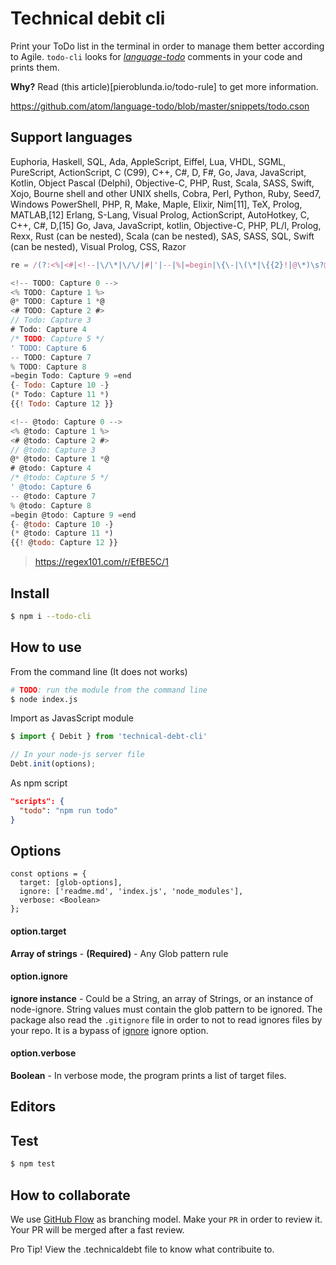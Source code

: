 # Technical debit cli

Print your ToDo list in the terminal in order to manage them better according to Agile. `todo-cli` looks for [_language-todo_](https://atom.io/packages/language-todo) comments in your code and prints them.

**Why?** Read (this article)[pieroblunda.io/todo-rule] to get more information.

https://github.com/atom/language-todo/blob/master/snippets/todo.cson

## Support languages
Euphoria, Haskell, SQL, Ada, AppleScript, Eiffel, Lua, VHDL, SGML, PureScript, ActionScript, C (C99), C++, C#, D, F#, Go, Java, JavaScript, Kotlin, Object Pascal (Delphi), Objective-C, PHP, Rust, Scala, SASS, Swift, Xojo, Bourne shell and other UNIX shells, Cobra, Perl, Python, Ruby, Seed7, Windows PowerShell, PHP, R, Make, Maple, Elixir, Nim[11], TeX, Prolog, MATLAB,[12] Erlang, S-Lang, Visual Prolog, ActionScript, AutoHotkey, C, C++, C#, D,[15] Go, Java, JavaScript, kotlin, Objective-C, PHP, PL/I, Prolog, Rexx, Rust (can be nested), Scala (can be nested), SAS, SASS, SQL, Swift (can be nested), Visual Prolog, CSS, Razor

```js
re = /(?:<%|<#|<!--|\/\*|\/\/|#|'|--|%|=begin|\{\-|\(\*|\{{2}!|@\*)\s?@?todo:\s?(.*?)(?:%>|#>|\-\->|\*\/|\n|=end|\-\}|\*\)|\{{2}|\*@)/gmi

<!-- TODO: Capture 0 -->
<% TODO: Capture 1 %>
@* TODO: Capture 1 *@
<# TODO: Capture 2 #>
// Todo: Capture 3
# Todo: Capture 4
/* TODO: Capture 5 */
' TODO: Capture 6
-- TODO: Capture 7
% TODO: Capture 8
=begin Todo: Capture 9 =end
{- Todo: Capture 10 -}
(* Todo: Capture 11 *)
{{! Todo: Capture 12 }}

<!-- @todo: Capture 0 -->
<% @todo: Capture 1 %>
<# @todo: Capture 2 #>
// @todo: Capture 3
@* @todo: Capture 1 *@
# @todo: Capture 4
/* @todo: Capture 5 */
' @todo: Capture 6
-- @todo: Capture 7
% @todo: Capture 8
=begin @todo: Capture 9 =end
{- @todo: Capture 10 -}
(* @todo: Capture 11 *)
{{! @todo: Capture 12 }}
```

> https://regex101.com/r/EfBE5C/1

## Install

```bash
$ npm i --todo-cli
```

## How to use

From the command line (It does not works)
```bash
# TODO: run the module from the command line
$ node index.js
```

Import as JavasScript module
```javascript
$ import { Debit } from 'technical-debt-cli'

// In your node-js server file
Debt.init(options);
```

As npm script
```json
"scripts": {
  "todo": "npm run todo"
}
```

## Options

```javasScript
const options = {
  target: [glob-options],
  ignore: ['readme.md', 'index.js', 'node_modules'],
  verbose: <Boolean>
};
```

#### option.target
__Array of strings__ - __(Required)__ - Any Glob pattern rule

#### option.ignore
__ignore instance__ - Could be a String, an array of Strings, or an instance of node-ignore. String values must contain the glob pattern to be ignored. The package also read the `.gitignore` file in order to not to read ignores files by your repo. It is a bypass of [ignore](https://www.npmjs.com/package/ignore) ignore option.

#### option.verbose
__Boolean__ - In verbose mode, the program prints a list of target files.

## Editors 

## Test

```bash
$ npm test
```

## How to collaborate

We use [GitHub Flow](link) as branching model. Make your `PR` in order to review it. Your PR will be merged after a fast review.

Pro Tip! View the .technicaldebt file to know what contribuite to.
